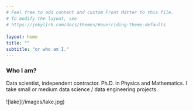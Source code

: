 ```yaml
---
# Feel free to add content and custom Front Matter to this file.
# To modify the layout, see
# https://jekyllrb.com/docs/themes/#overriding-theme-defaults

layout: home
title: ""
subtitle: "or who am I."
---
```

<h3>Who I am?</h3>
Data scientist, independent contractor. Ph.D. in Physics and Mathematics.
I take small or medium data science / data engineering projects.
<br><br>
![lake](/images/lake.jpg)
<br><br>
